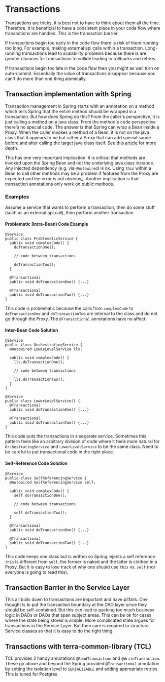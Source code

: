 # Transactions

Transactions are tricky, it is best not to have to think about them all the time.
Therefore, it is beneficial to have a consistent place in your code flow where transactions
are handled. This is the transaction barrier.

If transactions begin too early in the code flow there is risk of them running too long. For
example, making external api calls within a transaction. Long-running transactions lead to
scalability problems because there is are greater chances for transactions to collide leading to
rollbacks and retries.

If transactions begin too late in the code flow then you might as well turn on auto-commit.
Essentially the value of transactions disappear because you can't do more than one thing atomically.

## Transaction implementation with Spring

Transaction management in Spring starts with an annotation on a method which tells Spring that the
entire method should be wrapped in a transaction. But how does Spring do this? From the caller's
perspective, it is just calling a method on a java class. From the method's code perspective there's
no special code. The answer is that Spring can wrap a Bean inside a Proxy. When the caller invokes a
method of a Bean, it is not on the java class that it appears to be but rather a Proxy that can add
special sauce before and after calling the target java class itself.
See [this article](https://spring.io/blog/2012/05/23/transactions-caching-and-aop-understanding-proxy-usage-in-spring)
for more depth.

This has one very important implication: it is critical that methods are invoked upon the Spring
Bean and not the underlying java class instance. Any injected dependency (e.g. via `@Autowired`) is
ok. Using `this` within a Bean to call other methods may be a problem if features from the Proxy are
expected and the error is not obvious_. Another implication is that transaction annotations only
work on public methods.

### Examples

Assume a service that wants to perform a transaction, then do some stuff (such as an external api
call), then perform another transaction.

#### Problematic (Intra-Bean) Code Example

```
@Service
public class ProblematicService {
  public void complexCode() {
    doTransactionOne();

    // code between transactions

    doTransactionTwo();
  }

  @Transactional
  public void doTransactionOne() {...}

  @Transactional
  public void doTransactionTwo() {...}
}
```

This code is problematic because the calls from `complexCode` to `doTransactionOne`
and `doTransactionTwo` are internal to the class and do not go through the Proxy.
The `@Transactional` annotations have no affect.

#### Inter-Bean Code Solution

```
@Service
public class OrchestratingService {
  @Autowired LowerLevelService lls;

  public void complexCode() {
    lls.doTransactionOne();

    // code between transactions

    lls.doTransactionTwo();
  }
}

@Service
public class LowerLevelService() {
  @Transactional
  public void doTransactionOne() {...}

  @Transactional
  public void doTransactionTwo() {...}
}
```

This code puts the transactions in a separate service. Sometimes this pattern feels like an
arbitrary division of code where it feels more natural for `OrchestratingService`
and `LowerLevelService` to be the same class. Need to be careful to put transactional code in the
right place.

#### Self-Reference Code Solution

```
@Service
public class SelfReferencingService {
  @Autowired SelfReferencingService self;

  public void complexCode() {
    self.doTransactionOne();

    // code between transactions

    self.doTransactionTwo();
  }

  @Transactional
  public void doTransactionOne() {...}

  @Transactional
  public void doTransactionTwo() {...}
}
```

This code keeps one class but is written so Spring injects a self reference. `this` is different
from `self`, the former is naked and the latter is clothed in a Proxy. But it is easy to lose track
of why one should use `this` vs. `self` (not everyone is going to read this).

## Transaction Barrier in the Service Layer

This all boils down to transactions are important and have pitfalls. One thought is to put the
transaction boundary at the DAO layer since they should be self-contained. But this can lead to
packing too much business logic in DAOs or DAOs that span subject areas. This can be ok for cases
where the state being stored is simple. More complicated state argues for transactions in the
Service Layer. But then care is required to structure Service classes so that it is easy to do the
right thing.

## Transactions with terra-common-library (TCL)

TCL provides 2 handy annotations `@ReadTransaction` and `@WriteTransaction`. These go above and
beyond the Spring provided `@Transactional` annotation by setting the isolation level
to `SERIALIZABLE` and adding appropriate retries. This is tuned for Postgres.
